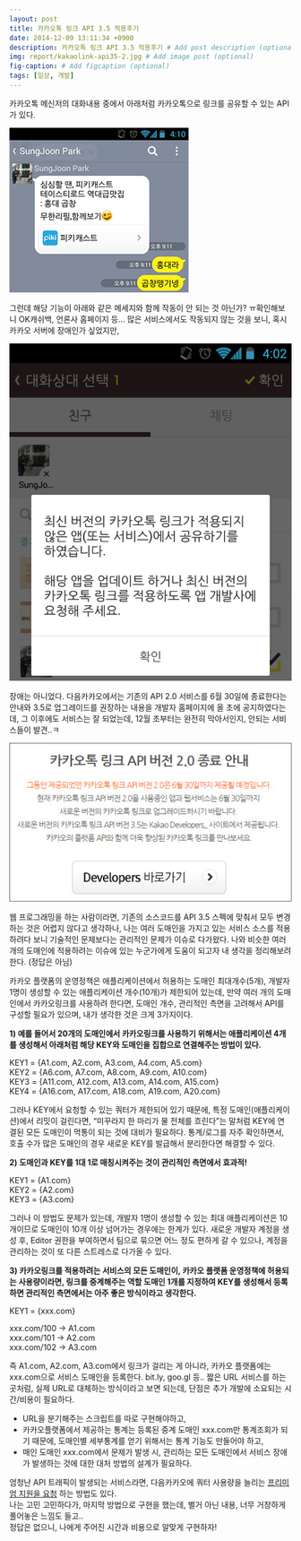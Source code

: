 ```yaml
---
layout: post
title: 카카오톡 링크 API 3.5 적용후기
date: 2014-12-09 13:11:34 +0900
description: 카카오톡 링크 API 3.5 적용후기 # Add post description (optional)
img: report/kakaolink-api35-2.jpg # Add image post (optional)
fig-caption: # Add figcaption (optional)
tags: [일상, 개발]
---
```


카카오톡 메신저의 대화내용 중에서 아래처럼 카카오톡으로 링크를 공유할 수 있는 API가 있다.

![kakaolink-api35-1.jpg](/img/in-post/kakaolink-api35-1.jpg)

그런데 해당 기능이 아래와 같은 메세지와 함께 작동이 안 되는 것 아닌가? ㅠ확인해보니 OK캐쉬백, 언론사 홈페이지 등… 많은 서비스에서도 작동되지 않는 것을 보니, 혹시 카카오 서버에 장애인가 싶었지만,

![kakaolink-api35-2.jpg](/img/in-post/kakaolink-api35-2.jpg)

장애는 아니었다. 다음카카오에서는 기존의 API 2.0 서비스를 6월 30일에 종료한다는 안내와 3.5로 업그레이드를 권장하는 내용을 개발자 홈페이지에 올 초에 공지하였다는데, 그 이후에도 서비스는 잘 되었는데, 12월 초부터는 완전히 막아서인지, 안되는 서비스들이 발견..ㅋ

![kakaolink-api35-3.jpg](/img/in-post/kakaolink-api35-3.jpg)

웹 프로그래밍을 하는 사람이라면, 기존의 소스코드를 API 3.5 스펙에 맞춰서 모두 변경하는 것은 어렵지 않다고 생각하나, 나는 여러 도매인을 가지고 있는 서비스 소스를 적용하려다 보니 기술적인 문제보다는 관리적인 문제가 이슈로 다가왔다. 나와 비슷한 여러 개의 도매인에 적용하려는 이슈에 있는 누군가에게 도움이 되고자 내 생각을 정리해보려 한다. (정답은 아님)

카카오 플랫폼의 운영정책은 애플리케이션에서 허용하는 도매인 최대개수(5개), 개발자 1명이 생성할 수 있는 애플리케이션 개수(10개)가 제한되어 있는데, 만약 여러 개의 도매인에서 카카오링크를 사용하려 한다면, 도매인 개수, 관리적인 측면을 고려해서 API를 구성할 필요가 있으며, 내가 생각한 것은 크게 3가지이다.

**1) 예를 들어서 20개의 도매인에서 카카오링크를 사용하기 위해서는 애플리케이션 4개를 생성해서 아래처럼 해당 KEY와 도매인을 집합으로 연결해주는 방법이 있다.**

KEY1 = {A1.com, A2.com, A3.com, A4.com, A5.com}  
KEY2 = {A6.com, A7.com, A8.com, A9.com, A10.com}  
KEY3 = {A11.com, A12.com, A13.com, A14.com, A15.com}  
KEY4 = {A16.com, A17.com, A18.com, A19.com, A20.com}

그러나 KEY에서 요청할 수 있는 쿼터가 제한되어 있기 때문에, 특정 도매인(애플리케이션)에서 리밋이 걸린다면, “미꾸라지 한 마리가 물 전체를 흐린다”는 말처럼 KEY에 연결된 모든 도매인이 먹통이 되는 것에 대비가 필요하다. 통계/로그를 자주 확인하면서, 호출 수가 많은 도매인의 경우 새로운 KEY를 발급해서 분리한다면 해결할 수 있다.

**2) 도매인과 KEY를 1대 1로 매칭시켜주는 것이 관리적인 측면에서 효과적!**

KEY1 = {A1.com}  
KEY2 = {A2.com}  
KEY3 = {A3.com}

그러나 이 방법도 문제가 있는데, 개발자 1명이 생성할 수 있는 최대 애플리케이션은 10개이므로 도매인이 10개 이상 넘어가는 경우에는 한계가 있다. 새로운 개발자 계정을 생성 후, Editor 권한을 부여하면서 팀으로 묶으면 어느 정도 편하게 갈 수 있으나, 계정을 관리하는 것이 또 다른 스트레스로 다가올 수 있다.

**3) 카카오링크를 적용하려는 서비스의 모든 도매인이, 카카오 플랫폼 운영정책에 허용되는 사용량이라면, 링크를 중계해주는 역할 도매인 1개를 지정하여 KEY를 생성해서 등록하면 관리적인 측면에서는 아주 좋은 방식이라고 생각한다.**

KEY1 = {xxx.com}

xxx.com/100 -> A1.com  
xxx.com/101 -> A2.com  
xxx.com/102 -> A3.com

즉 A1.com, A2.com, A3.com에서 링크가 걸리는 게 아니라, 카카오 플랫폼에는 xxx.com으로 서비스 도매인을 등록한다. bit.ly, goo.gl 등.. 짧은 URL 서비스를 하는 곳처럼, 실제 URL로 대체하는 방식이라고 보면 되는데, 단점은 추가 개발에 소요되는 시간/비용이 필요하다.

-   URL을 분기해주는 스크립트를 따로 구현해야하고,
-   카카오플랫폼에서 제공하는 통계는 등록된 중계 도매인 xxx.com만 통계조회가 되기 때문에, 도매인별 세부통계를 얻기 위해서는 통계 기능도 만들어야 하고,
-   매인 도매인 xxx.com에서 문제가 발생 시, 관리하는 모든 도매인에서 서비스 장애가 발생하는 것에 대한 대처 방법의 설계가 필요하다.

엄청난 API 트래픽이 발생되는 서비스라면, 다음카카오에 쿼터 사용량을 늘리는  [프리미엄 지원을 요청](https://developers.kakao.com/policies/support)  하는 방법도 있다.  
나는 고민 고민하다가, 마지막 방법으로 구현을 했는데, 별거 아닌 내용, 너무 거창하게 풀어놓은 느낌도 들고..  
정답은 없으니, 나에게 주어진 시간과 비용으로 알맞게 구현하자!
